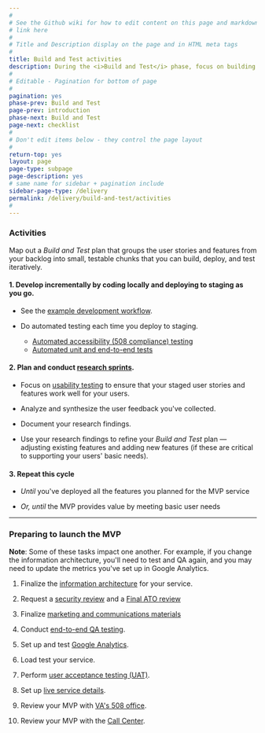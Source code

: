 ```yaml
---
#
# See the Github wiki for how to edit content on this page and markdown styles you can use:
# link here
#
# Title and Description display on the page and in HTML meta tags
#
title: Build and Test activities
description: During the <i>Build and Test</i> phase, focus on building features in small batches and testing those with real users.
#
# Editable - Pagination for bottom of page
#
pagination: yes
phase-prev: Build and Test
page-prev: introduction
phase-next: Build and Test
page-next: checklist
#
# Don't edit items below - they control the page layout
#
return-top: yes
layout: page
page-type: subpage
page-description: yes
# same name for sidebar + pagination include
sidebar-page-type: /delivery
permalink: /delivery/build-and-test/activities
#
---
```


<!--
### Key questions to answer



<hr>
-->

### Activities

Map out a *Build and Test* plan that groups the user stories and features from your backlog into small, testable chunks that you can build, deploy, and test iteratively.

#### 1. Develop incrementally by coding locally and deploying to staging as you go.

* See the <a title="Go to developer workflow" href="https://department-of-veterans-affairs.github.io/va-digital-services-platform-docs/docs/vets-developer-docs/development-workflow.html" target="_blank">example development workflow</a>.

* Do automated testing each time you deploy to staging.

  * <a title="Go to 508 testing" href="https://department-of-veterans-affairs.github.io/va-digital-services-platform-docs/docs/building-and-testing/automated-testing" target="_blank">Automated accessibility (508 compliance) testing</a>
  * <a title="Go to testing" href="https://department-of-veterans-affairs.github.io/va-digital-services-platform-docs/docs/vets-developer-docs/vets-website/forms/tests" target="_blank">Automated unit and end-to-end tests</a>

#### 2. Plan and conduct [research sprints]({{site.baseurl}}/resources/user-research#plan-a-research-sprint).

  * Focus on <a title="Go to usability testing" href="https://methods.18f.gov/validate/usability-testing/" target="_blank">usability testing</a> to ensure that your staged user stories and features work well for your users.

  * Analyze and synthesize the user feedback you've collected.
  * Document your research findings.
  * Use your research findings to refine your *Build and Test* plan &mdash; adjusting existing features and adding new features (if these are critical to supporting your users' basic needs).

#### 3. Repeat this cycle

  * *Until* you've deployed all the features you planned for the MVP service

  * *Or, until* the MVP provides value by meeting basic user needs

<hr>

### Preparing to launch the MVP

**Note**: Some of these tasks impact one another. For example, if you change the information architecture, you'll need to test and QA again, and you may need to update the metrics you've set up in Google Analytics.

1. Finalize the [information architecture]({{site.baseurl}}/resources/more/info-architecture) for your service.

2. Request a [security review]({{site.baseurl}}/resources/more/ato#request-a-security-review) and a [Final ATO review]({{site.baseurl}}/resources/more/ato#request-a-final-ato-review)

3. Finalize [marketing and communications materials]({{site.baseurl}}/resources/more/marcom)

4. Conduct <a title="Go to qa testing" href="https://department-of-veterans-affairs.github.io/va-digital-services-platform-docs/docs/building-and-testing/qa" target="_blank">end-to-end QA testing</a>.

5. Set up and test <a title="Go to Google Analytics setup" href="https://department-of-veterans-affairs.github.io/va-digital-services-platform-docs/docs/vets-developer-docs/google-analytics" target="_blank">Google Analytics</a>.

6. Load test your service.

7. Perform [user acceptance testing (UAT)]({{site.baseurl}}/resources/more/uat).

8. Set up [live service details]({{site.baseurl}}/resources/more/service-details).

9. Review your MVP with [VA's 508 office]({{site.baseurl}}/resources/more/va508).

10. Review your MVP with the [Call Center]({{site.baseurl}}/resources/more/call-center).
<br/>
